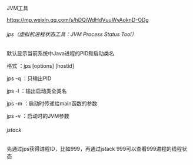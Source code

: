JVM工具

https://mp.weixin.qq.com/s/hDQiWdHdVuuWvAoknD-ODg


###### jps（虚拟机进程状态工具：JVM Process Status Tool）

默认显示当前系统中Java进程的PID和启动类名

格式 ：jps [options] [hostid]

jps -q ：只输出PID

jps -l ：输出启动类全类名

jps -m ：启动时传递给main函数的参数

jps -v ：启动时的JVM参数

###### jstack

先通过jps获得进程ID，比如999，再通过jstack 999可以查看999进程的线程状态


